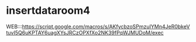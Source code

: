 # insertdataroom4
WEB:::https://script.google.com/macros/s/AKfycbzoSPmzuIYMn4JeR0bkeVtuvI5Q6uKPTAY6uagXYsJRCzOPXfXo2NK39fPqWJMUDoM/exec


